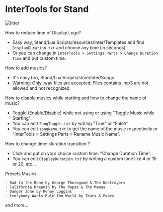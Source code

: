# InterTools for Stand

![Inter](https://github.com/StealthyAD/InterTools/assets/125747450/9f19585c-881d-4802-8ba1-a33db7557fec)

How to reduce time of Display Logo?
- Easy way, Stand/Lua Scripts/resources/Inter/Templates and find `DisplayDuration.txt` and choose any time (in seconds).
- Or you can change in ```InterTools > Settings Parts > Change Duration Time``` and put custom time.

How to add musics?
- It's easy bro, Stand/Lua Scripts/store/Inter/Songs
- Warning: Only .wav files are accepted. Files contains .mp3 are not allowed and not recognized.

How to disable musics while starting and how to change the name of music?
- Toggle (Enable/Disable) while not using or using "Toggle Music while Starting".
- You can edit `SongToggle.txt` by writing "True" or "False"
- You can edit `songName.txt` to get the name of the music respectively or "InterTools > Settings Parts > Rename Music Name".

How to change timer duration transition ?
- Click and put on your choice custom time: "Change Duration Time".
- You can edit `DisplayDuration.txt` by writing a custom time like 4 or 15 or 20, etc...

Presets Musics:
```
- Bad to the Bone by George Thorogood & The Destroyers
- California Dreamin by The Papas & The Mamas
- Danger Zone by Kenny Loggins
- Everybody Wants Rule the World by Tears & Fears
```

and more...
